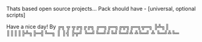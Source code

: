 Thats based open source projects... 
Pack should have - [universal, optional scripts]

Have a nice day! By 
╔╗ ╦ ╦╔╗╔╔╗ ╔═╗╔═╗╔╦╗╔═╗╦═╗
╠╩╗║ ║║║║╠╩╗╠═╣╚═╗ ║ ║╣ ╠╦╝
╚═╝╚═╝╝╚╝╚═╝╩ ╩╚═╝ ╩ ╚═╝╩╚═
